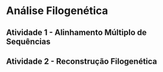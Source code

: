 # Análise Filogenética

## Atividade 1 - Alinhamento Múltiplo de Sequências



## Atividade 2 - Reconstrução Filogenética


